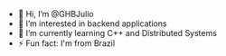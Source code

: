- 👋 Hi, I’m @GHBJulio
- 👀 I’m interested in backend applications
- 🌱 I’m currently learning C++ and Distributed Systems
- ⚡ Fun fact: I'm from Brazil
<!---
GHBJulio/GHBJulio is a ✨ special ✨ repository because its `README.md` (this file) appears on your GitHub profile.
You can click the Preview link to take a look at your changes.
--->
